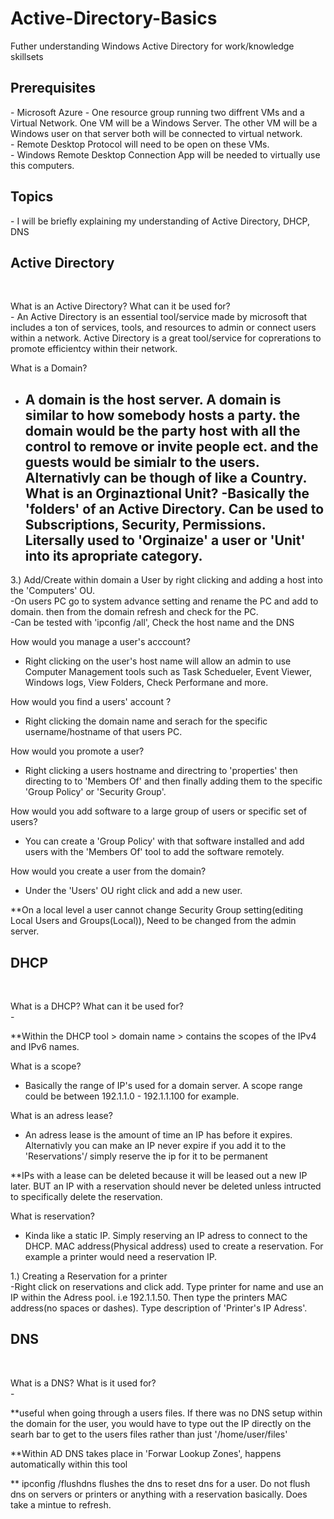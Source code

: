 # Active-Directory-Basics
Futher understanding Windows Active Directory for work/knowledge skillsets 

<h2>Prerequisites </h2> 
<p align="left">
- Microsoft Azure - One resource group running two diffrent VMs and a Virtual Network. One VM will be a Windows Server. The other VM will be a Windows user on that server both will be connected to virtual network.<br/>
- Remote Desktop Protocol will need to be open on these VMs.<br/>
- Windows Remote Desktop Connection App will be needed to virtually use this computers.<br/>

<h2>Topics</h2>
<p align="left">
- I will be briefly explaining my understanding of Active Directory, DHCP, DNS<br/>

<h2> Active Directory</h2><br/>
<p align="left">
What is an Active Directory? What can it be used for? <br/>
- An Active Directory is an essential tool/service made by microsoft that includes a ton of services, tools, and resources to admin or connect users within a network. Active Directory is a great tool/service for coprerations to promote efficientcy within their network. <br/>


What is a Domain?<br/>
-	A domain is the host server. A domain is similar to how somebody hosts a party. the domain would be the party host with all the control to remove or invite people ect. and the guests would be simialr to the users. Alternativly can be though of like a Country.<br/>
What is an Orginaztional Unit?
-Basically the 'folders' of an Active Directory. Can be used to Subscriptions, Security, Permissions. Litersally used to 'Orginaize' a user or 'Unit' into its apropriate category.<br/>
	-

3.) Add/Create within domain a User by right clicking and adding a host into the 'Computers' OU.<br/>
	-On users PC go to system advance setting and rename the PC and add to domain. then from the domain refresh and check for the PC.<br/>
	-Can be tested with 'ipconfig /all', Check the host name and the DNS<br/>

How would you manage a user's acccount?<br/>
- Right clicking on the user's host name will allow an admin to use Computer Management tools such as Task Schedueler, Event Viewer, Windows logs, View Folders, Check Performane and more.<br/>

How would you find a users' account ?<br/>
- Right clicking the domain name and serach for the specific username/hostname of that users PC.<br/>

How would you promote a user?<br/>
- Right clicking a users hostname and directring to 'properties' then directing to to 'Members Of' and then finally adding them to the specific 'Group Policy' or 'Security Group'.<br/>

How would you add software to a large group of users or specific set of users?<br/>
- You can create a 'Group Policy' with that software installed and add users with the 'Members Of' tool to add the software remotely.<br/>

How would you create a user from the domain?<br/>
- Under the 'Users' OU right click and add a new user.<br/>

**On a local level a user cannot change Security Group setting(editing Local Users and Groups(Local)), Need to be changed from the admin server.<br/>

<h2>DHCP</h2><br/>
<p align="left">
What is a DHCP? What can it be used for?<br/>
-

**Within the DHCP tool > domain name > contains the scopes of the IPv4 and IPv6 names.<br/>

What is a scope?<br/>
- Basically the range of IP's used for a domain server. A scope range could be between 192.1.1.0 - 192.1.1.100 for example.<br/>

What is an adress lease?<br/>
- An adress lease is the amount of time an IP has before it expires. Alternativly you can make an IP never expire if you add it to the 'Reservations'/ simply reserve the ip for it to be permanent<br/>

**IPs with a lease can be deleted because it will be leased out a new IP later. BUT an IP with a reservation should never be deleted unless intructed to specifically delete the reservation.<br/>

What is reservation?<br/>
- Kinda like a static IP. Simply reserving an IP adress to connect to the DHCP. MAC address(Physical address) used to create a reservation. For example a printer would need a reservation IP. <br/>

1.) Creating a Reservation for a printer<br/>
	-Right click on reservations and click add. Type printer for name and use an IP within the Adress pool. i.e 192.1.1.50. Then type the printers MAC address(no spaces or dashes). Type description of 'Printer's IP Adress'.<br/>

<h2>DNS</h2><br/>
<p align="left">
What is a DNS? What is it used for?<br/>
-

**useful when going through a users files. If there was no DNS setup within the domain for the user, you would have to type out the IP directly on the searh bar to get to the users files rather than just '/home/user/files'<br/>

**Within AD DNS takes place in 'Forwar Lookup Zones', happens automatically within this tool<br/>

** ipconfig /flushdns flushes the dns to reset dns for a user. Do not flush dns on servers or printers or anything with a reservation basically. Does take  a mintue to refresh.<br/>
